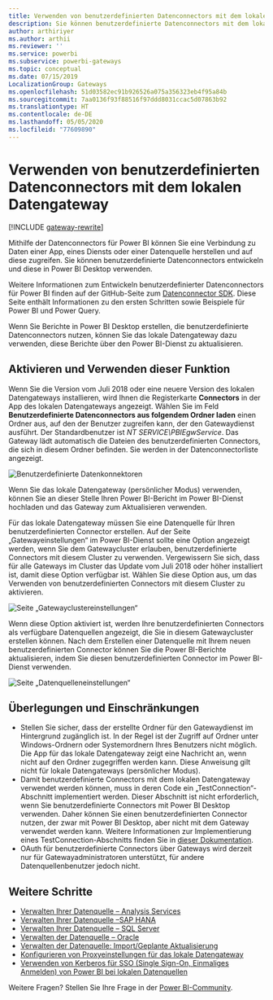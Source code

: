 ```yaml
---
title: Verwenden von benutzerdefinierten Datenconnectors mit dem lokalen Datengateway
description: Sie können benutzerdefinierte Datenconnectors mit dem lokalen Datengateway verwenden.
author: arthiriyer
ms.author: arthii
ms.reviewer: ''
ms.service: powerbi
ms.subservice: powerbi-gateways
ms.topic: conceptual
ms.date: 07/15/2019
LocalizationGroup: Gateways
ms.openlocfilehash: 51d03582ec91b926526a075a356323eb4f95a84b
ms.sourcegitcommit: 7aa0136f93f88516f97ddd8031ccac5d07863b92
ms.translationtype: HT
ms.contentlocale: de-DE
ms.lasthandoff: 05/05/2020
ms.locfileid: "77609890"
---
```

# <a name="use-custom-data-connectors-with-the-on-premises-data-gateway"></a>Verwenden von benutzerdefinierten Datenconnectors mit dem lokalen Datengateway

[!INCLUDE [gateway-rewrite](includes/gateway-rewrite.md)]

Mithilfe der Datenconnectors für Power BI können Sie eine Verbindung zu Daten einer App, eines Diensts oder einer Datenquelle herstellen und auf diese zugreifen. Sie können benutzerdefinierte Datenconnectors entwickeln und diese in Power BI Desktop verwenden.

Weitere Informationen zum Entwickeln benutzerdefinierter Datenconnectors für Power BI finden auf der GitHub-Seite zum [Datenconnector SDK](https://aka.ms/dataconnectors). Diese Seite enthält Informationen zu den ersten Schritten sowie Beispiele für Power BI und Power Query.

Wenn Sie Berichte in Power BI Desktop erstellen, die benutzerdefinierte Datenconnectors nutzen, können Sie das lokale Datengateway dazu verwenden, diese Berichte über den Power BI-Dienst zu aktualisieren.

## <a name="enable-and-use-this-capability"></a>Aktivieren und Verwenden dieser Funktion

Wenn Sie die Version vom Juli 2018 oder eine neuere Version des lokalen Datengateways installieren, wird Ihnen die Registerkarte **Connectors** in der App des lokalen Datengateways angezeigt. Wählen Sie im Feld **Benutzerdefinierte Datenconnectors aus folgendem Ordner laden** einen Ordner aus, auf den der Benutzer zugreifen kann, der den Gatewaydienst ausführt. Der Standardbenutzer ist *NT SERVICE\PBIEgwService*. Das Gateway lädt automatisch die Dateien des benutzerdefinierten Connectors, die sich in diesem Ordner befinden. Sie werden in der Datenconnectorliste angezeigt.

![Benutzerdefinierte Datenkonnektoren](media/service-gateway-custom-connectors/gateway-onprem-customconnector1.png)

Wenn Sie das lokale Datengateway (persönlicher Modus) verwenden, können Sie an dieser Stelle Ihren Power BI-Bericht im Power BI-Dienst hochladen und das Gateway zum Aktualisieren verwenden.

Für das lokale Datengateway müssen Sie eine Datenquelle für Ihren benutzerdefinierten Connector erstellen. Auf der Seite „Gatewayeinstellungen“ im Power BI-Dienst sollte eine Option angezeigt werden, wenn Sie dem Gatewaycluster erlauben, benutzerdefinierte Connectors mit diesem Cluster zu verwenden. Vergewissern Sie sich, dass für alle Gateways im Cluster das Update vom Juli 2018 oder höher installiert ist, damit diese Option verfügbar ist. Wählen Sie diese Option aus, um das Verwenden von benutzerdefinierten Connectors mit diesem Cluster zu aktivieren.

![Seite „Gatewayclustereinstellungen“](media/service-gateway-custom-connectors/gateway-onprem-customconnector2.png)

Wenn diese Option aktiviert ist, werden Ihre benutzerdefinierten Connectors als verfügbare Datenquellen angezeigt, die Sie in diesem Gatewaycluster erstellen können. Nach dem Erstellen einer Datenquelle mit Ihrem neuen benutzerdefinierten Connector können Sie die Power BI-Berichte aktualisieren, indem Sie diesen benutzerdefinierten Connector im Power BI-Dienst verwenden.

![Seite „Datenquelleneinstellungen“](media/service-gateway-custom-connectors/gateway-onprem-customconnector3.png)

## <a name="considerations-and-limitations"></a>Überlegungen und Einschränkungen

* Stellen Sie sicher, dass der erstellte Ordner für den Gatewaydienst im Hintergrund zugänglich ist. In der Regel ist der Zugriff auf Ordner unter Windows-Ordnern oder Systemordnern Ihres Benutzers nicht möglich. Die App für das lokale Datengateway zeigt eine Nachricht an, wenn nicht auf den Ordner zugegriffen werden kann. Diese Anweisung gilt nicht für lokale Datengateways (persönlicher Modus).
* Damit benutzerdefinierte Connectors mit dem lokalen Datengateway verwendet werden können, muss in deren Code ein „TestConnection“-Abschnitt implementiert werden. Dieser Abschnitt ist nicht erforderlich, wenn Sie benutzerdefinierte Connectors mit Power BI Desktop verwenden. Daher können Sie einen benutzerdefinierten Connector nutzen, der zwar mit Power BI Desktop, aber nicht mit dem Gateway verwendet werden kann. Weitere Informationen zur Implementierung eines TestConnection-Abschnitts finden Sie in [dieser Dokumentation](https://github.com/Microsoft/DataConnectors/blob/master/docs/m-extensions.md#implementing-testconnection-for-gateway-support).
* OAuth für benutzerdefinierte Connectors über Gateways wird derzeit nur für Gatewayadministratoren unterstützt, für andere Datenquellenbenutzer jedoch nicht.

## <a name="next-steps"></a>Weitere Schritte

* [Verwalten Ihrer Datenquelle – Analysis Services](service-gateway-enterprise-manage-ssas.md)  
* [Verwalten Ihrer Datenquelle –SAP HANA](service-gateway-enterprise-manage-sap.md)  
* [Verwalten Ihrer Datenquelle – SQL Server](service-gateway-enterprise-manage-sql.md)  
* [Verwalten der Datenquelle – Oracle](service-gateway-onprem-manage-oracle.md)  
* [Verwalten der Datenquelle: Import/Geplante Aktualisierung](service-gateway-enterprise-manage-scheduled-refresh.md)
* [Konfigurieren von Proxyeinstellungen für das lokale Datengateway](/data-integration/gateway/service-gateway-proxy)
* [Verwenden von Kerberos für SSO (Single Sign-On, Einmaliges Anmelden) von Power BI bei lokalen Datenquellen](service-gateway-sso-kerberos.md)  

Weitere Fragen? Stellen Sie Ihre Frage in der [Power BI-Community](https://community.powerbi.com/).
